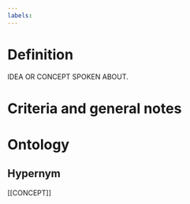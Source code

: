 ```yaml
---
labels: 
---
```


# Definition
IDEA OR CONCEPT SPOKEN ABOUT.
# Criteria and general notes
# Ontology

## Hypernym
[[CONCEPT]]